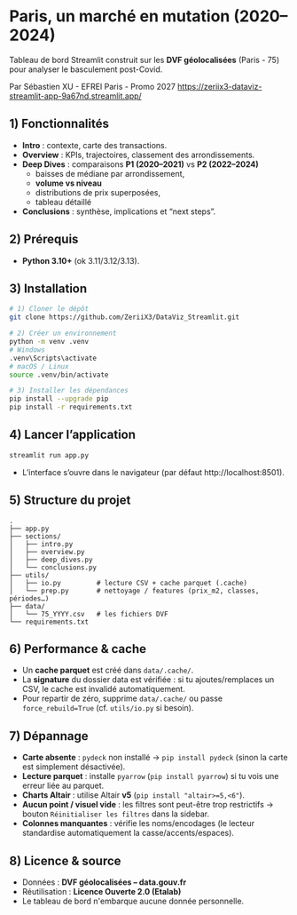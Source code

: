 # Paris, un marché en mutation (2020–2024)

Tableau de bord Streamlit construit sur les **DVF géolocalisées** (Paris - 75) pour analyser le basculement post-Covid.

Par Sébastien XU - EFREI Paris - Promo 2027
https://zeriix3-dataviz-streamlit-app-9a67nd.streamlit.app/

## 1) Fonctionnalités

- **Intro** : contexte, carte des transactions.
- **Overview** : KPIs, trajectoires, classement des arrondissements.
- **Deep Dives** : comparaisons **P1 (2020–2021)** vs **P2 (2022–2024)**
  - baisses de médiane par arrondissement,
  - **volume vs niveau** 
  - distributions de prix superposées,
  - tableau détaillé
- **Conclusions** : synthèse, implications et “next steps”.

## 2) Prérequis

- **Python 3.10+** (ok 3.11/3.12/3.13).

## 3) Installation

```bash
# 1) Cloner le dépôt
git clone https://github.com/ZeriiX3/DataViz_Streamlit.git

# 2) Créer un environnement
python -m venv .venv
# Windows
.venv\Scripts\activate
# macOS / Linux
source .venv/bin/activate

# 3) Installer les dépendances
pip install --upgrade pip
pip install -r requirements.txt
```

## 4) Lancer l’application

```bash
streamlit run app.py
```

- L’interface s’ouvre dans le navigateur (par défaut http://localhost:8501).

## 5) Structure du projet

```
.
├── app.py
├── sections/
│   ├── intro.py
│   ├── overview.py
│   ├── deep_dives.py
│   └── conclusions.py
├── utils/
│   ├── io.py         # lecture CSV + cache parquet (.cache)
│   └── prep.py       # nettoyage / features (prix_m2, classes, périodes…)
├── data/
│   └── 75_YYYY.csv   # les fichiers DVF
└── requirements.txt
```

## 6) Performance & cache

- Un **cache parquet** est créé dans `data/.cache/`.
- La **signature** du dossier data est vérifiée : si tu ajoutes/remplaces un CSV, le cache est invalidé automatiquement.
- Pour repartir de zéro, supprime `data/.cache/` ou passe `force_rebuild=True` (cf. `utils/io.py` si besoin).

## 7) Dépannage

- **Carte absente** : `pydeck` non installé → `pip install pydeck` (sinon la carte est simplement désactivée).
- **Lecture parquet** : installe `pyarrow` (`pip install pyarrow`) si tu vois une erreur liée au parquet.
- **Charts Altair** : utilise Altair **v5** (`pip install "altair>=5,<6"`).
- **Aucun point / visuel vide** : les filtres sont peut-être trop restrictifs -> bouton `Réinitialiser les filtres` dans la sidebar.
- **Colonnes manquantes** : vérifie les noms/encodages (le lecteur standardise automatiquement la casse/accents/espaces).

## 8) Licence & source

- Données : **DVF géolocalisées – data.gouv.fr**
- Réutilisation : **Licence Ouverte 2.0 (Etalab)**
- Le tableau de bord n'embarque aucune donnée personnelle.
